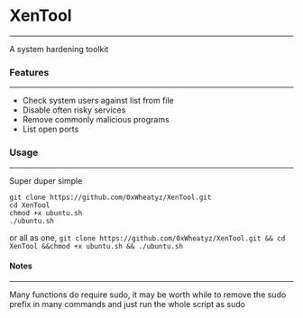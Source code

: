 # XenTool
---
A system hardening toolkit

### Features
---
* Check system users against list from file
* Disable often risky services
* Remove commonly malicious programs
* List open ports


### Usage
---
Super duper simple
```
git clone https://github.com/0xWheatyz/XenTool.git
cd XenTool
chmod +x ubuntu.sh
./ubuntu.sh
```
or all as one,
`git clone https://github.com/0xWheatyz/XenTool.git && cd XenTool &&chmod +x ubuntu.sh && ./ubuntu.sh`


#### Notes
---
Many functions do require sudo, it may be worth while to remove the sudo prefix in many commands and just run the whole script as sudo
